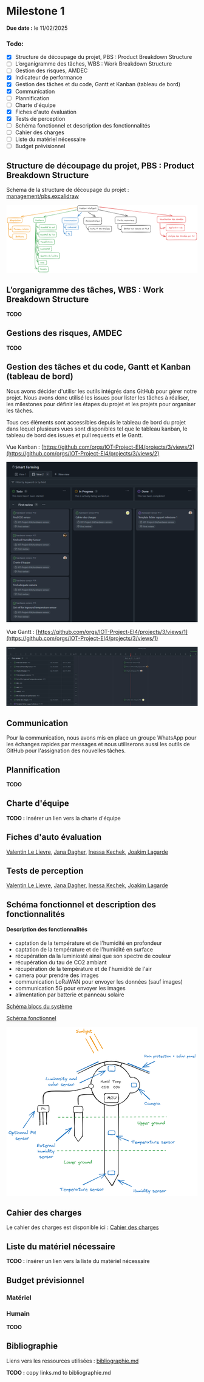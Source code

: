 # Milestone 1

**Due date :** le 11/02/2025

### Todo:

- [x] Structure de découpage du projet, PBS : Product Breakdown Structure
- [ ] L’organigramme des tâches, WBS : Work Breakdown Structure
- [ ] Gestion des risques, AMDEC
- [X] Indicateur de performance
- [x] Gestion des tâches et du code, Gantt et Kanban (tableau de bord)
- [x] Communication
- [ ] Plannification
- [ ] Charte d'équipe
- [x] Fiches d'auto évaluation
- [x] Tests de perception
- [ ] Schéma fonctionnel et description des fonctionnalités
- [ ] Cahier des charges
- [ ] Liste du matériel nécessaire
- [ ] Budget prévisionnel

## Structure de découpage du projet, PBS : Product Breakdown Structure

Schema de la structure de découpage du projet : [management/pbs.excalidraw](management/pbs.excalidraw)

![PBS](images/pbs.png)

## L’organigramme des tâches, WBS : Work Breakdown Structure

**TODO**

## Gestions des risques, AMDEC

**TODO**

## Gestion des tâches et du code, Gantt et Kanban (tableau de bord)

Nous avons décider d'utilisr les outils intégrés dans GitHub pour gérer notre projet. Nous avons donc utilisé les issues pour lister les tâches à réaliser, les milestones pour définir les étapes du projet et les projets pour organiser les tâches.

Tous ces éléments sont accessibles depuis le tableau de bord du projet dans lequel plusieurs vues sont disponibles tel que le tableau kanban, le tableau de bord des issues et pull requests et le Gantt.

Vue Kanban : [https://github.com/orgs/IOT-Project-EI4/projects/3/views/2](https://github.com/orgs/IOT-Project-EI4/projects/3/views/2)

![Kanban](images/kanban.png)

Vue Gantt : [https://github.com/orgs/IOT-Project-EI4/projects/3/views/1](https://github.com/orgs/IOT-Project-EI4/projects/3/views/1)

![Gantt](images/gantt.png)

## Communication

Pour la communication, nous avons mis en place un groupe WhatsApp pour les échanges rapides par messages et nous utiliserons aussi les outils de GitHub pour l'assignation des nouvelles tâches.

## Plannification

**TODO**

## Charte d'équipe

**TODO :** insérer un lien vers la charte d'équipe

## Fiches d'auto évaluation

[Valentin Le Lievre](management/fiches%20auto%20evaluation/valentin%20le%20lievre.pdf), [Jana Dagher](management/fiches%20auto%20evaluation/jana%20dagher.pdf), [Inessa Kechek](management/fiches%20auto%20evaluation/inessa%20kechek.pdf), [Joakim Lagarde](management/fiches%20auto%20evaluation/joakim%20lagarde.pdf)

## Tests de perception

[Valentin Le Lievre](management/tests%20de%20perception/valentin%20le%20lievre.xlsx), [Jana Dagher](management/tests%20de%20perception/jana%20dagher.xlsx), [Inessa Kechek](management/tests%20de%20perception/inessa%20kechek.xlsx), [Joakim Lagarde](management/tests%20de%20perception/joakim%20lagarde.xlsx)

## Schéma fonctionnel et description des fonctionnalités

#### Description des fonctionnalités

- captation de la température et de l'humidité en profondeur
- captation de la température et de l'humidité en surface
- récupération da la luminiosté ainsi que son spectre de couleur
- récupération du tau de CO2 ambiant
- récupération de la température et de l'humidité de l'air
- camera pour prendre des images
- communication LoRaWAN pour envoyer les données (sauf images)
- communication 5G pour envoyer les images
- alimentation par batterie et panneau solaire

[Schéma blocs du système](../../ideas/draft.excalidraw)

[Schéma fonctionnel](../../ideas/module.excalidraw)

![Dessin fonctionnel du module](images/module.png)

## Cahier des charges

Le cahier des charges est disponible ici : [Cahier des charges](cahier%20des%20charges.md)

## Liste du matériel nécessaire

**TODO :** insérer un lien vers la liste du matériel nécessaire

## Budget prévisionnel

### Matériel

### Humain

**TODO**

## Bibliographie

Liens vers les ressources utilisées : [bibliographie.md](bibliographie.md)

**TODO :** copy links.md to bibliographie.md
